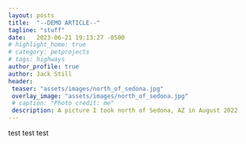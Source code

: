 ```yaml
---
layout: posts
title:  "--DEMO ARTICLE--"
tagline: "stuff"
date:   2023-06-21 19:13:27 -0500
# highlight_home: true
# category: petprojects
# tags: highways
author_profile: true
author: Jack Still
header:
 teaser: "assets/images/north_of_sedona.jpg"
 overlay_image: "assets/images/north_of_sedona.jpg"
 # caption: "Photo credit: me"
 description: A picture I took north of Sedona, AZ in August 2022
---
```


test test test
